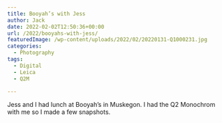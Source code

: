 ```yaml
---
title: Booyah’s with Jess
author: Jack
date: 2022-02-02T12:50:36+00:00
url: /2022/booyahs-with-jess/
featuredImage: /wp-content/uploads/2022/02/20220131-Q1000231.jpg
categories:
  - Photography
tags:
  - Digital
  - Leica
  - Q2M

---
```

Jess and I had lunch at Booyah&#8217;s in Muskegon. I had the Q2 Monochrom with me so I made a few snapshots.<figure class="wp-container-9 wp-block-gallery-624ad30834803 wp-block-gallery has-nested-images columns-1 is-cropped"> <figure class="wp-block-image size-large">

<img data-id="2677"  src="http://baty.net/wp-content/uploads/2022/02/20220131-Q1000241.jpg" alt="" class="wp-image-2677" /> </figure> <figure class="wp-block-image size-large"><img data-id="2678"  src="http://baty.net/wp-content/uploads/2022/02/20220131-Q1000237.jpg" alt="" class="wp-image-2678" /></figure> <figure class="wp-block-image size-large"><img data-id="2679"  src="http://baty.net/wp-content/uploads/2022/02/20220131-Q1000236.jpg" alt="" class="wp-image-2679" /></figure> <figure class="wp-block-image size-large"><img data-id="2680"  src="http://baty.net/wp-content/uploads/2022/02/20220131-Q1000234.jpg" alt="" class="wp-image-2680" /></figure> <figure class="wp-block-image size-large"><img data-id="2676"  src="http://baty.net/wp-content/uploads/2022/02/20220131-Q1000231.jpg" alt="" class="wp-image-2676" /></figure> </figure>